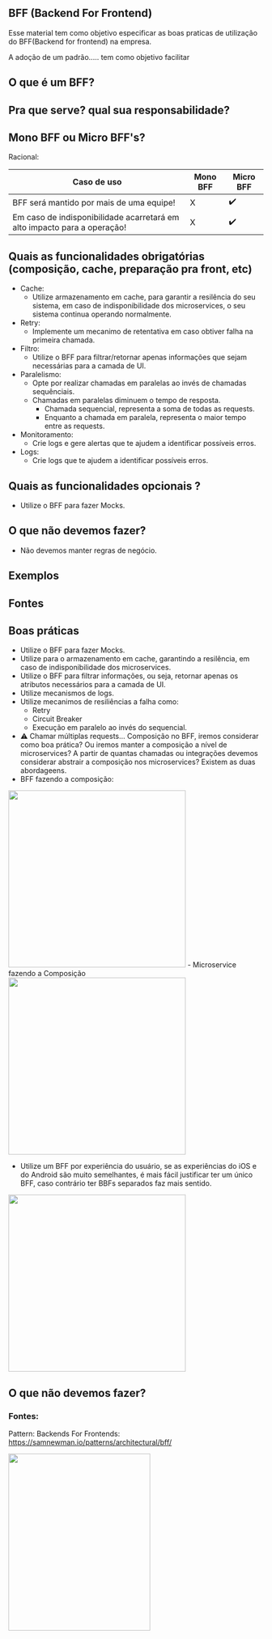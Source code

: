 ##  BFF (Backend For Frontend)

Esse material tem como objetivo especificar as boas praticas de utilização do BFF(Backend for frontend) na empresa.

A adoção de um padrão..... tem como objetivo facilitar 

## O que é um BFF?

## Pra que serve? qual sua responsabilidade?

## Mono BFF ou Micro BFF's?

Racional:

| Caso de uso   | Mono BFF      | Micro BFF     | 
| ------------- | ------------- | ------------- |
| BFF será mantido por mais de uma equipe! | X  | ✔️  |
| Em caso de indisponibilidade acarretará em alto impacto para a operação!  | X   | ✔️  | 

## Quais as funcionalidades obrigatórias (composição,  cache, preparação pra front, etc)
- Cache:
  - Utilize armazenamento em cache, para garantir a resilência do seu sistema, em caso de indisponibilidade dos microservices, o seu sistema continua operando normalmente.
- Retry:
  - Implemente um mecanimo de retentativa em caso obtiver falha na primeira chamada.
- Filtro:
  - Utilize o BFF para filtrar/retornar apenas informações que sejam necessárias para a camada de UI.
- Paralelismo:
  - Opte por realizar chamadas em paralelas ao invés de chamadas sequênciais.
  - Chamadas em paralelas diminuem o tempo de resposta.
    - Chamada sequencial, representa a soma de todas as requests.
    - Enquanto a chamada em paralela, representa o maior tempo entre as requests.
- Monitoramento:
  - Crie logs e gere alertas que te ajudem a identificar possíveis erros. 
- Logs:
  - Crie logs que te ajudem a identificar possíveis erros. 


## Quais as funcionalidades opcionais ?

- Utilize o BFF para fazer Mocks.

## O que não devemos fazer?

- Não devemos manter regras de negócio.

## Exemplos

## Fontes

## Boas práticas

- Utilize o BFF para fazer Mocks.
- Utilize para o armazenamento em cache, garantindo a resilência, em caso de indisponibilidade dos microservices.
- Utilize o BFF para filtrar informações, ou seja, retornar apenas os atributos necessários para a camada de UI.
- Utilize mecanismos de logs.
- Utilize mecanimos de resiliências a falha como:
  - Retry
  - Circuit Breaker
  - Execução em paralelo ao invés do sequencial.
- ⚠ Chamar múltiplas requests... Composição no BFF, iremos considerar como boa prática? Ou iremos manter a composição a nível de microservices? A partir de quantas chamadas ou integrações devemos considerar abstrair a composição nos microservices? Existem as duas abordageens.
- BFF fazendo a composição:
<img src="https://user-images.githubusercontent.com/12093535/197595185-30e6a9ee-0254-419d-8238-3178782cd5e9.png" width="350" height="350">
- Microservice fazendo a Composição
<img src="https://user-images.githubusercontent.com/12093535/197595233-074853c0-3ce2-4ec7-91eb-3fe02c1e6356.png" width="350" height="350">

- Utilize um BFF por experiência do usuário, se as experiências do iOS e do Android são muito semelhantes, é mais fácil justificar ter um único BFF, caso contrário ter BBFs separados faz mais sentido.
<img src="https://user-images.githubusercontent.com/12093535/197592299-40f5ecc5-92bb-4e28-8d77-1bf60bce36e7.png" width="350" height="350">

## O que não devemos fazer?







### Fontes:

Pattern: Backends For Frontends:
https://samnewman.io/patterns/architectural/bff/


<img src="https://user-images.githubusercontent.com/12093535/197590032-0dc49c6c-715f-4970-b0e7-7063d0e48592.png" width="280" height="350">
